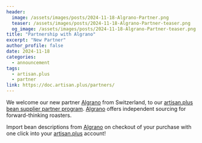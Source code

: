 ```yaml
---
header:
  image: /assets/images/posts/2024-11-18-Algrano-Partner.png
  teaser: /assets/images/posts/2024-11-18-Algrano-Partner-teaser.png
  og_image: /assets/images/posts/2024-11-18-Algrano-Partner-teaser.png
title: "Partnership with Algrano"
excerpt: "New Partner"
author_profile: false
date: 2024-11-18
categories:
  - announcement
tags:
  - artisan.plus
  - partner
link: https://doc.artisan.plus/partners/
---
```


We welcome our new partner [Algrano](https://algrano.com/artisan?utm_source=artisan_blog&utm_medium=referral&utm_campaign=algrano_x_artisan&utm_content=blog) from Switzerland, to our [artisan.plus bean supplier partner program](https://doc.artisan.plus/partners/). [Algrano](https://algrano.com/artisan?utm_source=artisan_blog&utm_medium=referral&utm_campaign=algrano_x_artisan&utm_content=blog) offers independent sourcing for forward-thinking roasters.

Import bean descriptions from [Algrano](https://algrano.com/artisan?utm_source=artisan_blog&utm_medium=referral&utm_campaign=algrano_x_artisan&utm_content=blog) on checkout of your purchase with one click into your [artisan.plus](https://artisan.plus) account!
